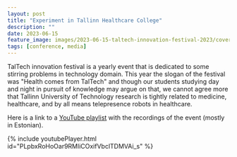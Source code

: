 ```yaml
---
layout: post
title: "Experiment in Tallinn Healthcare College"
description: ""
date: 2023-06-15
feature_image: images/2023-06-15-taltech-innovation-festival-2023/cover-image.png
tags: [conference, media]
---
```



TalTech innovation festival is a yearly event that is dedicated to some stirring problems in technology domain.
This year the slogan of the festival was "Health comes from TalTech" and though our students studying day and night in pursuit of knowledge may argue on that, we cannot agree more that Tallinn University of Technology research is tightly related to medicine, healthcare, and by all means telepresence robots in healthcare. 

Here is a link to a [YouTube playlist](https://www.youtube.com/playlist?list=PLpbxRoHoOar9RMliCOxifVbclTDMVAi_s) with the recordings of the event (mostly in Estonian).

{% include youtubePlayer.html id="PLpbxRoHoOar9RMliCOxifVbclTDMVAi_s" %}
<!-- https://youtube.com/playlist?list=PLpbxRoHoOar9RMliCOxifVbclTDMVAi_s -->

<!--more-->
